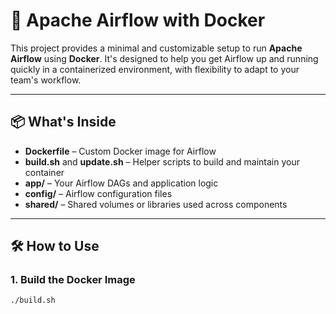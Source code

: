 # 🚀 Apache Airflow with Docker

This project provides a minimal and customizable setup to run **Apache Airflow** using **Docker**. It's designed to help you get Airflow up and running quickly in a containerized environment, with flexibility to adapt to your team's workflow.

---

## 📦 What's Inside

- **Dockerfile** – Custom Docker image for Airflow
- **build.sh** and **update.sh** – Helper scripts to build and maintain your container
- **app/** – Your Airflow DAGs and application logic
- **config/** – Airflow configuration files
- **shared/** – Shared volumes or libraries used across components

---

## 🛠️ How to Use

### 1. Build the Docker Image
```bash
./build.sh
